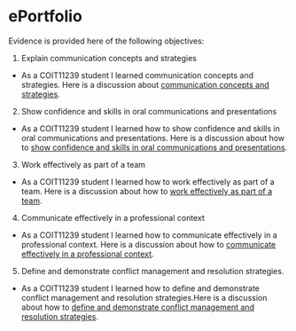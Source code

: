# ePortfolio
Evidence is provided here of the following objectives:
1. Explain communication concepts and strategies
- As a 
COIT11239 student I learned communication concepts and strategies. Here is a discussion about [communication concepts and strategies](https://github.com/seum14/ePortfolio/blob/37eb24d3d6b58893cb1710035b3b89afc95094e9/Communication%20Concepts%20and%20Strategies.docx).
2. Show confidence and skills in oral communications and presentations
- As a 
COIT11239 student I learned how to show confidence and skills in oral communications and presentations. Here is a discussion about how to [show confidence and skills in oral communications and presentations](https://github.com/seum14/ePortfolio/blob/37eb24d3d6b58893cb1710035b3b89afc95094e9/Show%20confidence%20and%20skills%20in%20oral%20communications%20and%20presentations.docx).
3. Work effectively as part of a team
- As a 
COIT11239 student I learned how to work effectively as part of a team. Here is a discussion about how to [work effectively as part of a team](https://github.com/seum14/ePortfolio/blob/37eb24d3d6b58893cb1710035b3b89afc95094e9/Work%20effectively%20as%20part%20of%20a%20team.docx).
4. Communicate effectively in a professional context
- As a 
COIT11239 student I learned how to communicate effectively in a professional context. Here is a discussion about how to [communicate effectively in a professional context](https://github.com/seum14/ePortfolio/blob/e8a2dab15d5a07f648ca400566c1202cffda4167/Communicate%20effectively%20in%20a%20professional%20context.docx).
5. Define and demonstrate conflict management and resolution strategies.
- As a 
COIT11239 student I learned how to define and demonstrate conflict management and resolution strategies.Here is a discussion about how to [define and demonstrate conflict management and resolution strategies](https://github.com/seum14/ePortfolio/blob/37eb24d3d6b58893cb1710035b3b89afc95094e9/Define%20and%20demonstrate%20conflict%20management%20and%20resolution%20strategies.docx).
